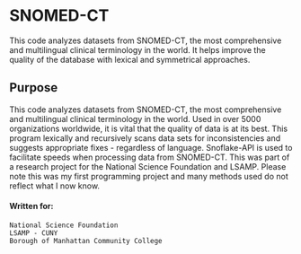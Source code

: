 # SNOMED-CT
This code analyzes datasets from SNOMED-CT, the most comprehensive and multilingual clinical terminology in the world. It helps improve the quality of the database with lexical and symmetrical approaches.

## Purpose
This code analyzes datasets from SNOMED-CT, the most comprehensive and multilingual clinical terminology in the world. Used in over 5000 organizations worldwide, it is vital that the quality of data is at its best. This program lexically and recursively scans data sets for inconsistencies and suggests appropriate fixes - regardless of language. Snoflake-API is used to facilitate speeds when processing data from SNOMED-CT. This was part of a research project for the National Science Foundation and LSAMP. Please note this was my first programming project and many methods used do not reflect what I now know.

#### Written for:
    National Science Foundation
    LSAMP - CUNY
    Borough of Manhattan Community College
